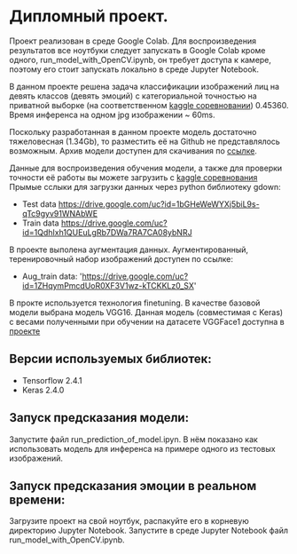 # Дипломный проект.
Проект реализован в среде Google Colab. Для воспроизведения результатов все ноутбуки следует запускать в Google Colab кроме одного, run_model_with_OpenCV.ipynb, он требует доступа к камере, поэтому его стоит запускать локально в среде Jupyter Notebook.

В данном проекте решена задача классификации изображений лиц на девять классов (девять эмоций) с категориальной точностью на приватной выборке (на соответственном [kaggle соревновании](https://www.kaggle.com/c/skillbox-computer-vision-project)) 0.45360. Время инференса на одном jpg изображении ~ 60ms.

Поскольку разработанная в данном проекте модель достаточно тяжеловесная (1.34Gb), то разместить её на Github не представлялось возможным. Архив модели доступен для скачивания по [ссылке](https://drive.google.com/uc?id=1-HDQxtpZKGuKWQhsiDANyc41SL_CwHdU).

Данные для воспроизведения обучения модели, а также для проверки точности её работы вы можете загрузить с [kaggle соревнования](https://www.kaggle.com/c/skillbox-computer-vision-project/data)
Прымые сслыки для загрузки данных через python библиотеку gdown:
* Test data https://drive.google.com/uc?id=1bGHeWeWYXj5biL9s-qTc9gyv91WNAbWE
* Train data  https://drive.google.com/uc?id=1QdhIxh1QUEuLgRb7DWa7RA7CA08ybNRJ

В проекте выполена аугментация данных. Аугментированный, теренировочный набор изображений доступен по ссылке:
* Aug_train data: 'https://drive.google.com/uc?id=1ZHqymPmcdUoR0XF3V1wz-kTCKKLz0_SX'

В прокте используется технология finetuning. В качестве базовой модели выбрана модель VGG16. Данная модель (совместимая с Keras) с весами полученными при обучении на датасете VGGFace1 доступна в  [проекте](https://github.com/rcmalli/keras-vggface)

## Версии используемых библиотек:
 * Tensorflow 2.4.1
 * Keras 2.4.0

## Запуск предсказания модели:
Запустите файл run_prediction_of_model.ipyn. В нём показано как использовать модель для инференса на примере одного из тестовых изображений.

## Запуск предсказания эмоции в реальном времени:
Загрузите проект на свой ноутбук, распакуйте его в корневую директорию Jupyter Notebook. Запустите в среде Jupyter Notebook файл run_model_with_OpenCV.ipynb. 
